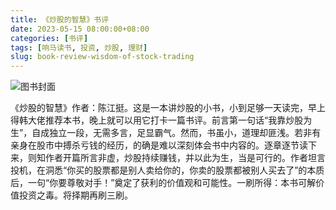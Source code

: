 ```yaml
---
title: 《炒股的智慧》书评
date: 2023-05-15 08:00:00+08:00
categories: [书评]
tags: [响马读书, 投资, 炒股, 理财]
slug: book-review-wisdom-of-stock-trading
---
```


<div class="p-3 text-center">
  <img class="img-fluid" src="/uploads/2023/0515/book-cover.png" alt="图书封面" style="max-width:400px; max-height:400px;">
</div>

《炒股的智慧》作者：陈江挺。这是一本讲炒股的小书，小到足够一天读完，早上得韩大佬推荐本书，晚上就可以用它打卡一篇书评。前言第一句话“我靠炒股为生”，自成独立一段，无需多言，足显霸气。然而，书虽小，道理却匪浅。若非有亲身在股市中搏杀亏钱的经历，的确是难以深刻体会书中内容的。逐章逐节读下来，则知作者开篇所言非虚，炒股持续赚钱，并以此为生，当是可行的。作者坦言投机，在洞悉“你买的股票都是别人卖给你的，你卖的股票都被别人买去了”的本质后，一句“你要尊敬对手！”奠定了获利的价值观和可能性。一刷所得：本书可解价值投资之毒。将择期再刷三刷。

